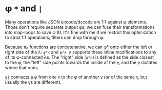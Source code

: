 # φ `*` and `|`
Many operations like JSON encode/decode are 1:1 against φ elements. Those don't require separate output φs; we can fuse their transformations into map-loops to save φ IO. It's fine with me if we restrict this optimization to strict 1:1 operations; filters can drop through φ.

Because π₀ functions are concatenative, we can φ* onto either the left or right side of the λ: `φ*<` and `φ*>`. [γ](gamma.md) supports these inline modifications to any of its φ-connected λs. The "right" side (`φ*>`) is defined as the side closest to the φ; the "left" side points towards the inside of the γ, and the γ dictates where that ends.

`φ|` connects a φ from one γ to the φ of another γ (or of the same γ, but usually the γs are different).
